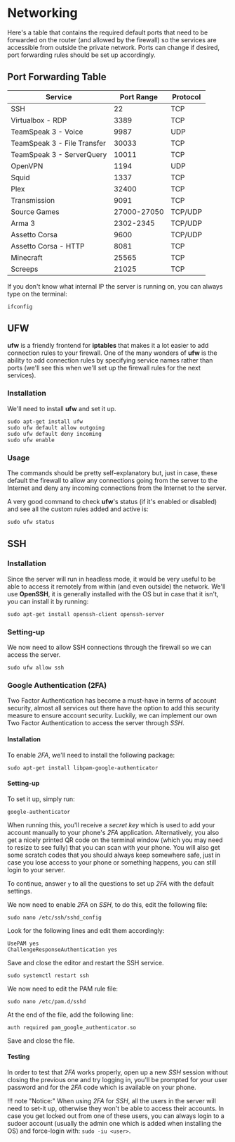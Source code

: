 # Networking

Here's a table that contains the required default ports that need to be forwarded on the router (and allowed by the firewall) so the services are accessible from outside the private network. Ports can change if desired, port forwarding rules should be set up accordingly.

## Port Forwarding Table

| Service                     | Port Range  | Protocol |
|-----------------------------|-------------|----------|
| SSH                         | 22          | TCP      |
| Virtualbox - RDP            | 3389        | TCP      |
| TeamSpeak 3 - Voice         | 9987        | UDP      |
| TeamSpeak 3 - File Transfer | 30033       | TCP      |
| TeamSpeak 3 - ServerQuery   | 10011       | TCP      |
| OpenVPN                     | 1194        | UDP      |
| Squid                       | 1337        | TCP      |
| Plex                        | 32400       | TCP      |
| Transmission                | 9091        | TCP      |
| Source Games                | 27000-27050 | TCP/UDP  |
| Arma 3                      | 2302-2345   | TCP/UDP  |
| Assetto Corsa               | 9600        | TCP/UDP  |
| Assetto Corsa - HTTP        | 8081        | TCP      |
| Minecraft                   | 25565       | TCP      |
| Screeps                     | 21025       | TCP      |

If you don't know what internal IP the server is running on, you can always type on the terminal:

``` text
ifconfig
```

## UFW

**ufw** is a friendly frontend for **iptables** that makes it a lot easier to add connection rules to your firewall. One of the many wonders of **ufw** is the ability to add connection rules by specifying service names rather than ports (we'll see this when we'll set up the firewall rules for the next services).

### Installation

We'll need to install **ufw** and set it up.

``` text
sudo apt-get install ufw
sudo ufw default allow outgoing
sudo ufw default deny incoming
sudo ufw enable
```

### Usage

The commands should be pretty self-explanatory but, just in case, these default the firewall to allow any connections going from the server to the Internet and deny any incoming connections from the Internet to the server.

A very good command to check **ufw**'s status (if it's enabled or disabled) and see all the custom rules added and active is:

``` text
sudo ufw status
```

## SSH

### Installation

Since the server will run in headless mode, it would be very useful to be able to access it remotely from within (and even outside) the network. We'll use **OpenSSH**, it is generally installed with the OS but in case that it isn't, you can install it by running:

``` text
sudo apt-get install openssh-client openssh-server
```

### Setting-up

We now need to allow SSH connections through the firewall so we can access the server.

``` text
sudo ufw allow ssh
```

### Google Authentication (2FA)

Two Factor Authentication has become a must-have in terms of account security, almost all services out there have the option to add this security measure to ensure account security. Luckily, we can implement our own Two Factor Authentication to access the server through *SSH*.

#### Installation

To enable *2FA*, we'll need to install the following package:

``` text
sudo apt-get install libpam-google-authenticator
```

#### Setting-up

To set it up, simply run:

``` text
google-authenticator
```

When running this, you'll receive a *secret key* which is used to add your account manually to your phone's *2FA* application. Alternatively, you also get a nicely printed QR code on the terminal window (which you may need to resize to see fully) that you can scan with your phone. You will also get some scratch codes that you should always keep somewhere safe, just in case you lose access to your phone or something happens, you can still login to your server.

To continue, answer `y` to all the questions to set up *2FA* with the default settings.

We now need to enable *2FA* on *SSH*, to do this, edit the following file:

``` text
sudo nano /etc/ssh/sshd_config
```

Look for the following lines and edit them accordingly:

``` text
UsePAM yes
ChallengeResponseAuthentication yes
```

Save and close the editor and restart the SSH service.

``` text
sudo systemctl restart ssh
```

We now need to edit the PAM rule file:

``` text
sudo nano /etc/pam.d/sshd
```

At the end of the file, add the following line:

``` text
auth required pam_google_authenticator.so
```

Save and close the file.

#### Testing

In order to test that *2FA* works properly, open up a new *SSH* session without closing the previous one and try logging in, you'll be prompted for your user password and for the *2FA* code which is available on your phone.

!!! note "Notice:"
    When using *2FA* for *SSH*, all the users in the server will need to set-it up, otherwise they won't be able to access their accounts. In case you get locked out from one of these users, you can always login to a sudoer account (usually the admin one which is added when installing the OS) and force-login with: `sudo -iu <user>`.
